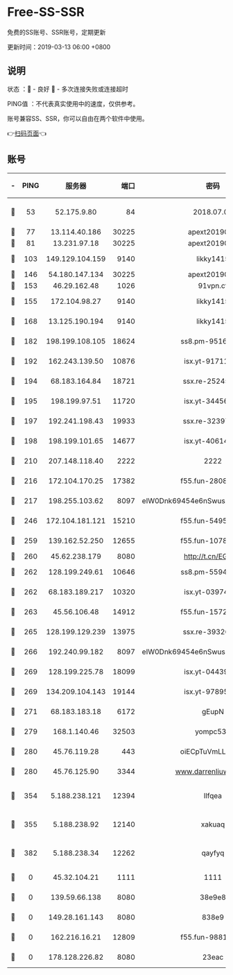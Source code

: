 # Free-SS-SSR

免费的SS账号、SSR账号，定期更新

更新时间：2019-03-13 06:00 +0800

## 说明

状态     ：🙂 - 良好 🙁 - 多次连接失败或连接超时

PING值   ：不代表真实使用中的速度，仅供参考。

账号兼容SS、SSR，你可以自由在两个软件中使用。

👉[扫码页面](https://liesauer.github.io/Free-SS-SSR/)👈

## 账号

|-|PING|服务器|端口|密码|加密方式|区域|
|:----:|:----:|:-----:|-----:|:----:|:----:|:----:|
|🙂|53|52.175.9.80|84|2018.07.07|chacha20-ietf-poly1305|HK|
|🙂|77|13.114.40.186|30225|apext2019006|chacha20|JP|
|🙂|81|13.231.97.18|30225|apext2019006|chacha20|JP|
|🙂|103|149.129.104.159|9140|likky1415|aes-256-cfb|HK|
|🙂|146|54.180.147.134|30225|apext2019006|chacha20|KR|
|🙂|153|46.29.162.48|1026|91vpn.cf|rc4-md5|RU|
|🙂|155|172.104.98.27|9140|likky1415|aes-256-cfb|JP|
|🙂|168|13.125.190.194|9140|likky1415|aes-256-cfb|KR|
|🙂|182|198.199.108.105|18624|ss8.pm-95169618|aes-256-cfb|US|
|🙂|192|162.243.139.50|10876|isx.yt-91711521|aes-256-cfb|US|
|🙂|194|68.183.164.84|18721|ssx.re-25245767|aes-256-cfb|US|
|🙂|195|198.199.97.51|11720|isx.yt-34456553|aes-256-cfb|US|
|🙂|197|192.241.198.43|19933|ssx.re-32397443|aes-256-cfb|US|
|🙂|198|198.199.101.65|14677|isx.yt-40614387|aes-256-cfb|US|
|🙂|210|207.148.118.40|2222|2222|aes-256-cfb|SG|
|🙂|216|172.104.170.25|17382|f55.fun-28085888|aes-256-cfb|SG|
|🙂|217|198.255.103.62|8097|eIW0Dnk69454e6nSwuspv9DmS201tQ0D|aes-256-cfb|US|
|🙂|246|172.104.181.121|15210|f55.fun-54958208|aes-256-cfb|SG|
|🙂|259|139.162.52.250|12655|f55.fun-10786929|aes-256-cfb|SG|
|🙂|260|45.62.238.179|8080|http://t.cn/EGJIyrl|rc4-md5|CA|
|🙂|262|128.199.249.61|10646|ss8.pm-55944439|aes-256-cfb|SG|
|🙂|262|68.183.189.217|10320|isx.yt-03974606|aes-256-cfb|SG|
|🙂|263|45.56.106.48|14912|f55.fun-15722464|aes-256-cfb|US|
|🙂|265|128.199.129.239|13975|ssx.re-39326956|aes-256-cfb|SG|
|🙂|266|192.240.99.182|8097|eIW0Dnk69454e6nSwuspv9DmS201tQ0D|aes-256-cfb|US|
|🙂|269|128.199.225.78|18099|isx.yt-04439562|aes-256-cfb|SG|
|🙂|269|134.209.104.143|19144|isx.yt-97895739|aes-256-cfb|SG|
|🙂|271|68.183.183.18|6172|gEupN|aes-256-cfb|SG|
|🙂|279|168.1.140.46|32503|yompc535|aes-256-cfb|AU|
|🙂|280|45.76.119.28|443|oiECpTuVmLLxk4Ts|aes-256-cfb|AU|
|🙂|280|45.76.125.90|3344|www.darrenliuwei.com|aes-256-cfb|AU|
|🙂|354|5.188.238.121|12394|llfqea|chacha20-ietf-poly1305|BR|
|🙂|355|5.188.238.92|12140|xakuaq|chacha20-ietf-poly1305|BR|
|🙂|382|5.188.238.34|12262|qayfyq|chacha20-ietf-poly1305|BR|
|🙁|0|45.32.104.21|1111|1111|aes-256-cfb|SG|
|🙁|0|139.59.66.138|8080|38e9e8|aes-256-cfb|IN|
|🙁|0|149.28.161.143|8080|838e9|aes-256-cfb|AU|
|🙁|0|162.216.16.21|12809|f55.fun-98812722|aes-256-cfb|US|
|🙁|0|178.128.226.82|8080|23eac|aes-256-cfb|CA|
